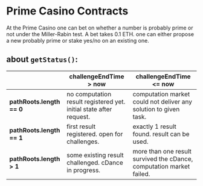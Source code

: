 # Prime Casino Contracts
At the Prime Casino one can bet on whether a number is probably prime or not under the Miller-Rabin test.
A bet takes 0.1 ETH. one can either propose a new probably prime or stake yes/no on an existing one.


## about `getStatus()`:

|                       | challengeEndTime > now                                             | challengeEndTime <= now                                               |
|-----------------------|--------------------------------------------------------------------|-----------------------------------------------------------------------|
| **pathRoots.length == 0** | no computation result registered yet. initial state after request. | computation market could not deliver any solution to given task.      |
| **pathRoots.length == 1** | first result registered. open for challenges.                      | exactly 1 result found. result can be used.                           |
| **pathRoots.length > 1**  | some existing result challenged. cDance in progress.               | more than one result survived the cDance, computation market failed.  |
